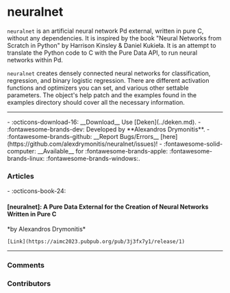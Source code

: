 # neuralnet

`neuralnet` is an artificial neural network Pd external, written in pure C, without any dependencies. It is inspired by the book "Neural Networks from Scratch in Python" by Harrison Kinsley & Daniel Kukieła. It is an attempt to translate the Python code to C with the Pure Data API, to run neural networks within Pd.

`neuralnet` creates densely connected neural networks for classification, regression, and binary logistic regression. There are different activation functions and optimizers you can set, and various other settable parameters. The object's help patch and the examples found in the examples directory should cover all the necessary information.

---
<div class="grid cards" markdown>
- :octicons-download-16: __Download__ Use [Deken](../deken.md).
- :fontawesome-brands-dev: Developed by **Alexandros Drymonitis**.
- :fontawesome-brands-github: __Report Bugs/Errors__ [here](https://github.com/alexdrymonitis/neuralnet/issues)!
- :fontawesome-solid-computer: __Available__ for :fontawesome-brands-apple: :fontawesome-brands-linux: :fontawesome-brands-windows:.
</div><h3>Articles</h3>

<div class="grid cards" markdown>
- :octicons-book-24: 
    <h4>[neuralnet]: A Pure Data External for the Creation of Neural Networks Written in Pure C</h4>
    *by Alexandros Drymonitis*

    [Link](https://aimc2023.pubpub.org/pub/3j3fx7y1/release/1)
</div>



---

<h3>Comments</h3>

<script src="https://giscus.app/client.js"
    data-repo="charlesneimog/Awesome-PD"
    data-repo-id="R_kgDOLaunFg"
    data-category="Comments"
    data-category-id="DIC_kwDOLaunFs4CnXHy"
    data-mapping="title"
    data-strict="0"
    data-reactions-enabled="1"
    data-emit-metadata="0"
    data-input-position="bottom"
    data-theme="preferred_color_scheme"
    data-lang="en"
    data-loading="lazy"
    crossorigin="anonymous"
    async>
</script>
    
<h3>Contributors</h3>

<div id="avatars"></div>

<script>
const nicknames = ["charlesneimog"];
const container = document.getElementById('avatars');
nicknames.forEach(nick => {
  const link = document.createElement('a');
  link.href = `https://github.com/${nick}`;
  link.target = '_blank'; // opens in new tab
  const img = document.createElement('img');
  img.src = `https://github.com/${nick}.png`;
  img.alt = nick;
  img.className = 'avatar';
  link.appendChild(img);
  container.appendChild(link);
});
</script>
    